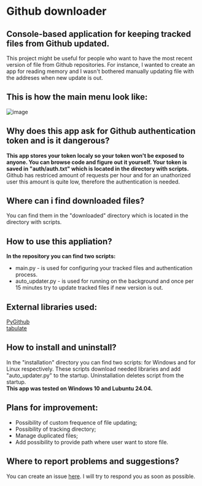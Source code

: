 # Github downloader

## Console-based application for keeping tracked files from Github updated.

This project might be useful for people who want to have the most recent version of file from Github repositories.
For instance, I wanted to create an app for reading memory and I wasn't bothered manually updating file with the addreses when new update is out.

## This is how the main menu look like:
![image](https://github.com/user-attachments/assets/530fe2a8-8c47-48e7-850f-91916db1e96c)

## Why does this app ask for Github authentication token and is it dangerous?
**This app stores your token localy so your token won't be exposed to anyone. You can browse code and figure out it yourself. Your token is saved in "auth/auth.txt" which is located in the directory with scripts.**\
Github has restriced amount of requests per hour and for an unathorized user this amount is quite low, therefore the authentication is needed.

## Where can i find downloaded files?
You can find them in the "downloaded" directory which is located in the directory with scripts.

## How to use this appliation?
**In the repository you can find two scripts:**
  - main.py - is used for configuring your tracked files and authentication process.
  - auto_updater.py - is used for running on the background and once per 15 minutes try to update tracked files if new version is out.

## External libraries used:
[PyGithub](https://pypi.org/project/PyGithub)\
[tabulate](https://pypi.org/project/tabulate)

## How to install and uninstall?
In the "installation" directory you can find two scripts: for Windows and for Linux respectively. These scripts download needed libraries and add "auto_updater.py" to the startup. Uninstallation deletes script from the startup.\
**This app was tested on Windows 10 and Lubuntu 24.04.**

## Plans for improvement:
  - Possibility of custom frequence of file updating;
  - Possibility of tracking directory;
  - Manage duplicated files;
  - Add possibility to provide path where user want to store file.
    
## Where to report problems and suggestions?
You can create an issue [here](https://github.com/revel111/GithubDownloader/issues). I will try to respond you as soon as possible.

